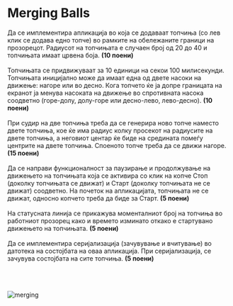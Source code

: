 # Merging Balls
Да се имплементира апликација во која се додаваат топчиња (со лев клик се додава едно топче) во рамките на обележаните граници на прозорецот.
Радиусот на топчињата е случаен број од 20 до 40 и топчињата имаат црвена боја. **(10 поени)**
<br><br>
Топчињата се придвижуваат за 10 единици на секои 100 милисекунди.
Топчињата иницијално може да имаат една од двете насоки на движење: нагоре или во десно.
Кога топчето ќе ја допре границата на екранот ја менува насоката на движење во спротивната насока соодветно (горе-долу, долу-горе или десно-лево, лево-десно). **(10 поени)**
<br><br>
При судир на две топчиња треба да се генерира ново топче наместо двете топчиња, кое ќе има радиус колку просекот на радиусите на двете топчиња,
а неговиот центар ќе биде на средината помеѓу центрите на двете топчиња. Споеното топче треба да се движи нагоре. **(15 поени)**
<br><br>
Да се направи функционалност за паузирање и продолжување на движењето на топчињата која се активира со клик на копче
Стоп (доколку топчињата се движат) и Старт (доколку топчињата не се движат) соодветно.
На почеток на апликацијата, топчињата не се движат, односно копчето треба да биде за Старт. **(5 поени)**
<br><br>
На статусната линија се прикажува моменталниот број на топчиња во работниот прозорец како и времето изминато откако е стартувано
движењето на топчињата. **(5 поени)**
<br><br>
Да се имплементира серијализација (зачувување и вчитување) во датотека на состојбата на оваа апликација.
При серијализација, се зачувува состојбата на сите топчиња. **(5 поени)**

<br><br><br>
![merging](https://github.com/user-attachments/assets/d9a02e31-b695-47db-bb38-3d42fa9b97cc)
